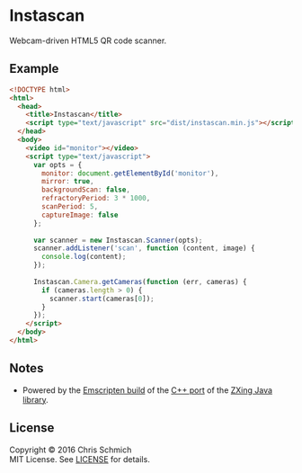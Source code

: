 # Instascan
Webcam-driven HTML5 QR code scanner.

## Example

```html
<!DOCTYPE html>
<html>
  <head>
    <title>Instascan</title>
    <script type="text/javascript" src="dist/instascan.min.js"></script>
  </head>
  <body>
    <video id="monitor"></video>
    <script type="text/javascript">
      var opts = {
        monitor: document.getElementById('monitor'),
        mirror: true,
        backgroundScan: false,
        refractoryPeriod: 3 * 1000,
        scanPeriod: 5,
        captureImage: false
      };
  
      var scanner = new Instascan.Scanner(opts);
      scanner.addListener('scan', function (content, image) {
        console.log(content);
      });
  
      Instascan.Camera.getCameras(function (err, cameras) {
        if (cameras.length > 0) {
          scanner.start(cameras[0]);
        }
      });
    </script>
  </body>
</html>
```

## Notes

- Powered by the [Emscripten build](https://github.com/kig/zxing-cpp-emscripten) of the [C++ port](https://github.com/glassechidna/zxing-cpp) of the [ZXing Java library](https://github.com/zxing/zxing).

## License

Copyright &copy; 2016 Chris Schmich
<br />
MIT License. See [LICENSE](LICENSE) for details.
